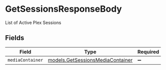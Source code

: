 # GetSessionsResponseBody

List of Active Plex Sessions


## Fields

| Field                                                                      | Type                                                                       | Required                                                                   | Description                                                                |
| -------------------------------------------------------------------------- | -------------------------------------------------------------------------- | -------------------------------------------------------------------------- | -------------------------------------------------------------------------- |
| `mediaContainer`                                                           | [models.GetSessionsMediaContainer](../models/getsessionsmediacontainer.md) | :heavy_minus_sign:                                                         | N/A                                                                        |